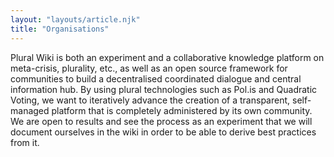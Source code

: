 ```yaml
---
layout: "layouts/article.njk"
title: "Organisations"
---
```


Plural Wiki is both an experiment and a collaborative knowledge platform on meta-crisis, plurality, etc., as well as an open source framework for communities to build a decentralised coordinated dialogue and central information hub. By using plural technologies such as Pol.is and Quadratic Voting, we want to iteratively advance the creation of a transparent, self-managed platform that is completely administered by its own community. We are open to results and see the process as an experiment that we will document ourselves in the wiki in order to be able to derive best practices from it.